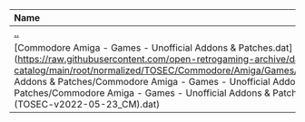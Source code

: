 |Name|Size|
|:---|---:|
|[..](../index.html)|DIR|
|[Commodore Amiga - Games - Unofficial Addons & Patches.dat](https://raw.githubusercontent.com/open-retrogaming-archive/dat-catalog/main/root/normalized/TOSEC/Commodore/Amiga/Games/Unofficial Addons & Patches/Commodore Amiga - Games - Unofficial Addons & Patches/Commodore Amiga - Games - Unofficial Addons & Patches (TOSEC-v2022-05-23_CM).dat)|154085|
